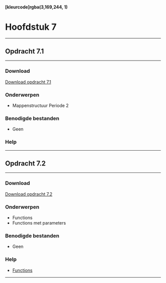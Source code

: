 #### [kleurcode]rgba(3,169,244, 1)

# Hoofdstuk 7

---
## Opdracht 7.1
---

### Download
<a href="https://elo.kw1c.nl/CMS/Studie/811%20ICT-Academie/811%20VakkenInhoud/%5BB.16%20JAV%5D%20Javascript/25187%20%C2%A0%20Applicatie-%20en%20mediaontwikkelaar/Periode%2002/Productie/02.%20Opdrachten/Opdracht%207.1.pdf" target="_blank">Download opdracht 7.1</a>

### Onderwerpen
- Mappenstructuur Periode 2


### Benodigde bestanden
- Geen

### Help


---
## Opdracht 7.2
---

### Download
<a href="https://elo.kw1c.nl/CMS/Studie/811%20ICT-Academie/811%20VakkenInhoud/%5BB.16%20JAV%5D%20Javascript/25187%20%C2%A0%20Applicatie-%20en%20mediaontwikkelaar/Periode%2002/Productie/02.%20Opdrachten/Opdracht%207.2.pdf" target="_blank">Download opdracht 7.2</a>

### Onderwerpen
- Functions
- Functions met parameters


### Benodigde bestanden
- Geen

### Help
- <a href="hhttps://www.w3schools.com/js/js_functions.asp" target="_blank">Functions</a>

---

